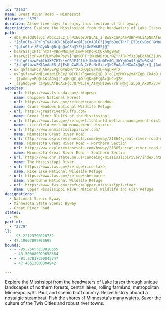 ```yaml
---
id: "2153"
name: Great River Road - Minnesota
distance: "575"
duration: Allow five days to enjoy this section of the byway.
description: Explore the Mississippi from the headwaters of Lake Itasca through unique landscapes of northern forests, central lakes, rolling farmland, metropolitan Minneapolis/St. Paul, and scenic bluff country. Relive history aboard a nostalgic steamboat. Fish the shores of Minnesota's many waters. Savor the culture of the Twin Cities and robust river towns.
path:
  - eba_Hv{ddQ[vDC`AbCxIzLz_@`@xEGpBUrBuAL_I`BwExCaApAa@dBh@nLiApNmAfEqB|EoBlC_@nAJrDr@vBtBzDn@rBRrGn@vB|DhJj@hIp@dDIrHNhEc@`Fy@n@{AL{Gc@cE{A}CGqBhAqENgDzAgEm@}ESsDZmBr@cDb@wAfAkA~Ao@RqHGsC}@qHyDeIa@oHLkIjA{MEqVyAsCoBcACuEjCgCXmBz@_B?y@g@iBmCyCYwB@oBrAiAdB_s@Vg@@IYEWE[CW?[?sNeAgpF_@kAy@q@iEgAgDkBgGmA_AaAYqBGmB{FrAcB~@iElDk@RQ@GEICoHFqBGSBQDoFB_\?qrAs@gl@M_FZkB^{SrGkGv@cFLcCGgD_@mKgC_DeA_IwB{Cm@uCQ_NGyw@PsAT_A\gAt@y@|@oAtBoA~DOpAcBrR{@fI}@|EYfAgAlBkAzAiBjAoAV}@FwaBLiCb@iB~@gDfCsDzBeDpCyANi@LmL\waA^Ts`BEec@@av@E}DOcCi@iFeA_HsAmFsBaGcB_D}U}\}N_Su@sAq@yB_@_B_@kCIcDi@}a@?eDNsCT{Bl@kCfHcQnAoFR_EXslCOceCp@q|AOaG{@yDi@eBqCiEuAeAsAm@qCk@oImAcDy@sAq@mAsAkAyBsAsDs@sEImAEkDt@geDBur@CsBYkDe@_C_@sAy@gBw@sA{@eAoAeA}CgAkFMwo@RiAWsA_@uAo@}@}@oAeBs@oAe@eAs@uC_@kCMgBAkAEw~@Ocp@^ykADmp@k]Jo{@K_cBb@mmAt@maCR_Bg@}AmAs@y@y@gBo@kCqGmn@OaD?sC^k`@E_Cu@cFs@wBgAgC{A_BwAgAqAq@_Dm@gDkAw@{@o@y@mAkCe@{BSsBAgEZelBEwAY{By@gCoA_C}@y@kAy@gAW_Z[gBc@y@_@s@m@y@kAy@}AcLe^m@wA_A_BmAsAyCgCyF{D}AwAcAwAo@{Ai@mBg@mCKeBFsd@C}NIyBYeBe@aB}AyCq^w_@sA_AwAg@}@SkBK}d@Ie@_@Ua@i@{ANqK\}o@Ci{@Nkt@CeGKuDe@yH]sCu@mD}A{FaLu\oDiL[_BK{B?aCf@oRBsMAcv@jLAxAOlBm@lEgDN?|GgGjEgCj@q@h@eAvLm\dHsThAcEhByEn@kAlBaBcC{GKkATq~Bml@^yUFuAm@eS{OqIaFoa@cPN{UXacAIcdCS{PuAov@sA_bABq[DiTHiuAx@_mBZyiAHmCr@qO`B{`Cbc@?fAWbHmDhCUzKP|Ae@xD_@bEEdGRjDfAzEjCbBd@fGFlbAWF{HOwz@mAmd@BgFX{Cf@eD\wAr@gBhAaCbCkDrCmBdL}EzM_HlF_BrDSrFIjC]n@_@~AwBh@aArB}EhBuD~BsBpAg@`AQ~[jAnC@hAKrBaAhByB|AaETmANkCByaAFwEZqFbE{\j@yBh@sAn@aA|AyAm@wA}EoDq@q@{C{D{@kB_BoE{IoWwBsFe@y@mAaB_CeBsBs@uAMaF^gGr@cASoAq@[YwAuC]iCaAes@w@eC{@_CyAeBcI}FmMmKiAwAy@{B_@kDiAs{AIct@i@sEe@qAgBeCqAaAqAQ_BEwVHsCi@g@U}QoPiOsMeAyAq@mAWy@mDoOo@_BaAeA{AaA}@SsCIo|BTC{z@K{G_DiZ]gFCyAHmCNkBb@gDbCcOx@{GRyDFkFE_|ADwWh@yGh@uC`HqWlB_ItA_KlAcMZuHh@av@_@{HoAaHo@aC}@cC}GwKmAaCa@oAw@cCYwB[mFs@qx@RmaAn@cz@fj@Lvh@k@pv@BpE]N[~CiBjBgBzHcLt@}@bB{AnCeBvKaF`E}AvVwKXCZU`DyAnDY|CFxD~Ax@j@r@j@jKpLtO|QbBdBrDlCvDlBvBr@`B\jERfS\fe@h@`yAb@r`@DNuTG_EgAeQs@kG{@{EcAyD_BgEkIgRmCqKsGkZyOmi@u@wE_@aG@aCfAuN^aCt@mM?gLu@}KwDea@cBeKe@}D_AiYJyElDmk@BmFWiC[yAo@iB}CuFo@eCYiE`@uMFqC?iCIqCYuDi@iDqI_\k@_Au@sBgAgA{FgEuAgBi@cAcAaEYaBKyCBkBd@kNBiBG{C[gCsGcY}@gFIeB?kCz@_VvBsd@bF}~@tFcz@R}@ZoA`B{D~AeDnBmF^{BtEek@b@{Bh@kBb@eAfBsC~BiBbCy@~CO|EDxCYjCy@|FmCdAy@|D_BzK{F`I_FpXcR|VyZtNoTjY{q@vM}Ul@{@pA_G|BcO`BsIpEsPxE_TzAgE|ByE~@yBl@aCZsBNeBbAmHh@sBt@kBr@gAr@aAtBeB`JmDlBmAdQwVbUsJ~^gQnBoBvV}d@lIkNdJkMhCaD|AuAbUsPhFeDbAM|BP~Cl@lBw\jOitCbAaTvL}yBlAcZdNo}DfAkX{VmGsBkAyD{C}@aAaBeAoYyKcD_BiAaA}BmDy@sC}BeLiIy[kLsZsEqJqAuDmF{SuAaDsCuDoJaKoB_D{M}^y@oCsByJ{@{Em@{FwEyj@u@yF}AgE_B_DuNuNcBcCsCqGcDmJm@oAiAyAkEmEwB}AgCuAkAKgA?sBj@wGxEoCf@oBJyAIgXaIiBYqB?yE~AoQjHaCXyA@oBg@_BcAgA_AoA}AyAqDcEeSy@kF{Dq_@UaFOmH_@mCo@yC_@s@kDsI_BiFoCgTiAsFgB{EqNqUiAeDo@mCm@sDuB}IwIoVcPuYyOs[iCyGmAgEoC{HwN}W_LqRwBqCiWoWkGoIs@gB}@_Bg@sAgFgK{L}TuCoG]eAc@_DcG}y@aCwWuCcTaG_^cCuTq@iJCiBXoFx@_GZ}DBqCOsBOkAcA}EvIkHbFyDFGxEkDjOcMl|@iv@nIiHxC}B^j@XRr@L|WDdEMtDe@xBk@rFuBdB}@zCoBlg@wb@~CaCfDqBjAc@`B]fFYtCZ`_@pH`EExBShDy@zBcA|EuDv^yd@`DkDnA{@lAs@fDqAfNaEnBe@pKgDpCaB~C}Blb@m]xF_E|BsAxHqDbP{GpE{Bta@sQfDoBlDsCzBmCfBmCnGyM`Usg@hDuF|AkBxCaBfEmAbQaGbEqBxB{AjImHf^w\jd@yg@tCyA~Aa@|B?jGr@`G}`BFmLOoFSeCiB}L_ByF{[wdAfEaD~@g@dAc@xB[pD?dwA`Drw@F`a@An\Dp}@~AryAk@nyADrBc_A^}XIwOX}cA[}fCI{zEryA?|m@PtwArJvPLr\FKkm@?sXh@cfAn@gt@x@k_@XgDd@yBx@kC|@gBbHiJhAcCh@aBb@mBTsBRoGJgTn@gq@ap@_a@oBgAkG_B{BSuJSaz@k@B_`@f@uzDZwDz@wEh@kBxA{CjIgNhAsCn@wC^uCVmGByg@GgC]mC[kAWaBa@sAcA_CkKaRu@aBm@gCq@kFOaEu@sfAGkCS_CqAwGaAgCqJgOiAgCoAsFe@kFCaE^yeAE_XbBo|ADeGTyCr@iFbAqFd@uENaCIsFUyC_AoHgJ_l@q@uCiBkFqFuMwCgI_DcKyJge@m@}B{C}O}@yDy@_CcB{CmAaBsAqAWMsBeBqAsAiA{@kAgAiA{@YY{GyFeBmBuAmCw@sC]sDPuIZ_DbAoCpIuP~AeEvFuThAmFTgCn\MnDKvC_@|C_BbBgCtBaF~@gEXe@v@{BtA_CfCeBjMaHbHkE|AoDd@eG?ct@^gCf@kBp@uAxAwAlCm@nCE`FDUmDOuSOyf@SeTOid@OcvAJoULsy@DsG}IGcKFoEM_RKEWM_@Oa@AAtSgq@hNkf@jO{g@tByDrHgJh^gf@|AkAfDsAf[{JnN{EdP{GfKwE~OaGdKgCfHqDtCoC~I_Kd_@{b@~N{M~OaNbFeCrEsA`E_BbCaB`B_Bho@}t@|z@ybA|B_Ev}@yqB|BwG|Io_@bA_D~BaF~AaDhByCvCuD|A_BtLmJbEmBlFyAxOsDnDk@dbAoEhd@]tDPdDx@lw@dYrGv@jCDdDWxlByZ`Hc@zKG`I_A~bA}SxE_CrCsBbv@cq@bAkAx@yAdNm^vMoU\y@nAyDxCoOhOu~@lIy^|DoO|A{HhAuGrGsc@l@_D^wAhBwEbCeE`\ye@vBgEjBgFdIwXhByE~S}_@rC{EfCsFvYi|@jr@evBfEmMhB{ExBwDhBuBhA_AlAy@~BkA~A_@pBUdDUjHU~dAE|FDj[Evx@F~Ad@zL~GxBl@~@LtJOpBo@zCsBlCcCbAq@z@e@rBg@ry@q@hCF~ATdHlBfErBhAlAnLnTxA`B\PtAXrn@?~@FfAj@r@l@~@bBh@`CJ~BBfEX`BNl@h@jAZd@fA~@~AZrFBvV_@bJGdBAj@Br@PjAr@rAfBx@xBXrANxABrBc@pZ?bIRbBd@rAn@jA|@t@tAj@vqAVfBLlBr@|@l@lBpCfUtc@dMhUhQzZdKvN~HtLdW~d@Rf@Tv@dJj_@z@`CdCxE\nARhDCbPHnMCrJDrANtApCfKn@zBhAnBlBlAtAFfCSbCRlXnMvHdD`Ez@|S~CZPhArAhFhKbBfCtBjBdHxCn@PbACdQ{AtJF|C_@lCiAtC}BrCmCfAs@xCGxBFbDf@tIrBd\dJtEx@pY}EtLmCzH{Bnf@oS|BgBjOoNjLgKpY}^lReXzA_Bx@m@bCkAxCSpCx@nD~BlAfAhB|@tRtEzEJnM?dALhAj@~KnKdA~A|BfFxDbItApD|BhMlAdChBfBzFxDt@^jAPnKFjAPdLtEl@d@fBj@tc@|JhSlGdTrEvWzGb_@zHjCRnNd@xBPlStD|FhBfF|BbCvAvGzFlFdGbGrHbAl@xAf@fGDjNEzAX`C~A|ShRhAlBb@bAnBtHb@lAd@x@x@x@x@j@bAh@tAd@jBjAbAfA|HjMjA`A|@d@vItDzA^v@?hAAtAe@~J_GhAe@lCSjALhBx@fCdDr@pBZnBRvBIpOIjDBnCZ|Bd@rB\`ApBrCz@j@zAf@|O|@j_@TnAXlBrA~A~Bl@jBVpA`@tE^zHn@zCr@xBbE~KlEtJbGrLbAhCd@|BLrCCfFU~MCvJPbFr@lE`EtLvFfOlBrFrEpOvUhcA^nB`AjIv@`IbAtEbIzKpd@`m@~A|AjNbEhDrA~BpBvC`D~QnVjNzSxJjMnApBvA~D`@zMX`DrCd[bBfMNrBHfl@DxANz@n@`C~@pA`C~AhAJ|IkAl@?t@LrAj@fExF~@XtAKjJdAhA^rAx@bA`AhErDbDxDpAlLhDrb@b@~BjBhHjExKnAzETjBHnBAdKBzb@Q`W?tCDb@|B|KbHpZbGbZvMbj@jEpOHh@NdCAzDIlCo@jHM~BAhFd@hLFdLThDd@vBh@~AhAnC~@~ArA`BxC|BrEfEhAdBV~gAPx}AJrBj@dAbHfIfGhLbAdCd@dCf@`Gl@|Db@vA|CzHnAzElDlOrCrJvC`Fj@p@vQnPbD`DD^Qx@mC`Hc@x@vx@xb@~DdAzAZpCR`FAdRyAtPeABjAHZ~@xAhG`I|BjC|ApAt@^vEhAjKxBlC\hFXh@LrB`ApF~D|@~@xH|Mr@v@xBpBrE|EvD|Er@lBZfBbC`SlA|EfDlKz@~AhBlBrPrLp@`Av@rBhBfInAzErBdGdB~Dr@t@|EjCvBx@bGfBnL~CnBrA`ArAjSx\^hAXlA|B|N^~@hAjAjAXhGl@~EPlcCh@zBH`@Xx@fBjJdYhAvB|CrDxB`DlFzJNfAHvA?xAWfCO`A}A|Fk@tCi@jGGzFS|aBvmAtBrHXhBp@vBdBxAhCh@rAr@jEJlC[rn@Otf@RrDVxA\fBn@lBnA~C`DaB~CMbiAn@zuAaDrA@\Fx@BlFx@bEd@rU[~O_@rCcB~@_@h@Eb@Cr@Ax@CbVKD|m@CnbANhFr@dHhAlEhCbGlYhe@`BtChAjCz@hCvCxLnPzu@vBnKp@fEN`BRzK}@bTExHXlHhAbI^dDNfC@fCB|COxC_@l[?xk@Mri@RfHRlEnFld@pCvSfLns@jIvd@nQhdApArGnDfNbi@rhBdQ|w@fCrIhBlEzH|N~OfYfF`KnH~PhPpa@rEzI`BbChBzBpDtDxIjHfEfErGtJjDfGrDhFfGxGbUnUrClEbCtGh@bC~@lF`Izh@xAtIeElBeEfAuBEiFy@sEoA_B_AoBcB}AcAqCwAsGmCwG{BeB]uAEqAPsA^sAv@qArAw@nA_@|@y@zCuNbz@yEhT{DvRu@dFc@xFUzED|Hh@jHb@lDn@`DlDzLlDxJhf@zkAh@`B\~AZdCNtDEt_@DnJMnVBdTaMBq\WeA_@uGaEmCwAmBa@_C?y@LuOrDaI~AU@UBoAB{II}NY_EFs@JyA^mCdAcAl@wJnHcB|@yBn@yBVmC?qLqAqCCiDTuNdBsDPcAEcCWyAY_AYq@YuAo@o@a@eAu@yRyO}AyAiA{AiDsGgCcEeByBsB_BmAk@oDq@s`@cFwPiC{EUcDJaGhAsBp@_Bv@wDrCaAbAwBvCyQ~\iAdAyC`BJjAB~@ItA}BzRuArEcGnLg@vBe@zBcBpVo@jD{GvZk@xBcChFkGxI_C`Ei@xASjAi@hGcFpkAe@zGcAhFqBbHwMlZuPha@}B|DmDlEyUbSyAxBcC`Go@dD]rDEdEhArXArBKbBg@zCi@xAiAlBeOnO}AfB}@xAu@lCs@~DiAnIa@dCmBlFhArCRdBDjYpk@SdAfDvBlJn@d@zBDjCfBd@fA|AdFlJnIpEpEZ|@X|COfC_ArGF`BdG`RdGr@tIfBpCxAzAxBp@xAd@l@dRdYfAdCn@~Fh@fCpYv\|HzHdKlLxDrEpCfE|Ife@jLnk@p@pBd@r@z@v@~A`@fh@R`]pGrAE|C_@dEQfADrB~@vBtAlH|DdCTxRJvB`@tAv@rAxAhAfBrD~HdKvQ|CdF~AtArAj@x@Jlh@LlAVj@X~BdBl@z@dArCh@tCJvA?~BK~Cy@~ME~G^|jD?bf@HdJrBtAlVtR|EjE|U~YhBdCtPpSlHxLlDbIvBxFpIzVhBbG`AxFv@zG^rM@lHlm@iAnUUvl@?jq@k@jmBsCjB?lBLxBb@pFfBv{@fa@rEbBfGz@fZd@hFQvBa@rAe@xE}B|LiGdE_A|AGja@_@rIRlMjA`S~BnI\dA?lD[~F_ApIyBdBqAbBmCdDcEvBsAhBS`GXnAZ~D`ClAvA|DxDtBhAdA\lFX`KPhCz@nBlAbH|FfCfA|ALp\m@p_@_A|Dk@|E{BnKMvIc@rIrO`AzB`ApDJjP@jd@NxAxAtFbBrDz@dA|@rCJfAFpA?de@jMCBbR?dH?pHCjHbHAd@Bb@Nb@Vj@j@hChEj@r@^`@VF|@Ar@Y^_@|FoJxF{FXMv@MJcLCs@QmAOc@_A{@mCq@i@YcBmCB{H`YAxh@RhIG|@?xF?lb@@`Df@dCx@lCrAhC~BvBdCdBfCN^|O|^ph@boA`BlDfEfKdPj_@dm@fwAhAtChAbCfj@bqAnCtGHv@nOr\x@fDVlFB~CCpC?n@AhAA~A@`@ChD?tB?zA?x@?pAAbB_@rAs@p@cAE_@K_AmAEw@DaBd@sAh@a@fC@b@VxGbEzIxEhEjD~ClEpC|Fdn@zxA|InTfPp^dChFdTlg@fEvI|DfGfUfZrXj^vGfI`aAxoAjA~AnD|EpFfHjF~GjF~GnE|F~FxHjFzGxVj\vMlPtErGrBzA|BvB`DzBzLlEfGlAvw@tQv`@lKdCz@lMdDxRtFhOrDzJjCnC^hEThKHpfByJ~XiBnFWfCMtL}@nEMzHg@rFw@fRwE|EeAz@UbCk@lDmAlIuB|AKvj@uM`vAe]tKeCjIgCpHsCr\uNjBaAjNeGvJyD`n@oWpkAgg@~f@qSdL{EvFqC~Ae@dIiDhEoA|Ba@|F_@vh@StCKnD_@vB_@pUiI|C_AtCg@lCUxQC|D?ns@?jGFrFJ|If@bNfBtXdGjwAj^xUtFhFp@pVf@xGj@p^nGhF|@lF~@jF`AnF`AbX|EbVtFdN`EdSnHtDhAxEx@pE`@hEJnGSbH_A`NaErCk@rCWzGPzCZrAHdALbBLfAB`AAfDQD?HA|MaElG{@fGEhc@JlIPpEb@vFbAhFd@lEFOrPEvSSdRoBzXDfCNxAbBtGHpA?z@wFtw@c@bNElCHxJ`LEpVm@n@FbCdBn@v@bClFhArDl@`A`@rAlCzG\~AFz@BpBOrDZrB|BtDr@h@bChDj@hAvAbEj@jAl@p@fIhFbD~ChDrDlDxClDzBxAl@~OdJfD`BvIjDbBl@x@DfDLnBSt@_@x@w@x@]r@KnQe@nADlBXhDtBfGjBrQlBxF\`AK~CFdRjA|T~DpFhAtBn@jIt@tGQt@OhA}@tMqYj@m@bBk@n@Kva@NjeAFrAM~@]|@s@p@u@l@}A^kBR{C?yYFmBVwAzAmDrReZpKmOfWiNxB_AfS_GzASf]A`yAe@xA_@tAk@rA{@rAwAbAgBhFyKlBuChA_AhAm@hA_@rB]vZY~Pa@dfAYbBDnGlCrKhFhAd@\Tz@ZbAXjABtCGdBM|B{@pMuHzH_El@w@xEmCvCu@hKcB`EDdDvAvAfA`InJhBbBvCfAhAFbCA~G_@lPc@nBSzBq@xCuAlG_CtOaHfHoDhA]tAK|d@iGxAYbUeJ|@}DvKg\jKwZrCaG`JoP`FaKhUwz@lAyDbNs[v@wBdOy]pHkMnAsCb@qA`@mB^yC~Bq`@bGcm@j@qD|@gDhByEzJoThAiDh@_DTqB|Ce`@bCyO|@yD|@gCxI{RrDaIpCkDlXeVlZuThS{KrCwAtA]|C[dOo@|BS`AWdEsA~[mOtGoCl@QxAKjJDz@[n@s@`CbAtQMR{@x@iAz@cBb@qBTyBNuIVaB`@oAfBmC~R}S|FgIrBuDnQwa@|C{HhQsf@~FoMpDsF~AyBpC_Dz_@s`@bBmA|DuB|EuAjBO|DQlS?jEWhCc@~DwAx@_@nBsApViSrBsAlFkFfDoFbEaFnEgD`EsBbhAuY|E_BbVsGfYiHfDwA~d@eP|Bq@tCa@`G]nQGvTpA|pAnIzHlApHlBzGB|FUbHYrEg@`]oKjJkCdO_FbQ}ApIkA~ReDjFkAbDt@lJ|HxAvAx@f@tAJpEyCfFeCdMuF
  - "{gluGfa~}PcFgTyAkHCkCbEg@lAc@lEaCnAQlG?|Bg@bDeCTMrF_ElDiCvDsC`@MnFoF|C{Cn@w@jFoFhBkBbG{FrCyCd@s@nLwQzMqZ`KcV`HoKrGgLrCmEtDcHVw@Xs@n@yA|EbHr@d@bElBvUzLxCv@tOClD^~LfCnCPpAGf]KbBg@nA{@fTqQXGdE_DrD_D|DcDxDaDxDkDhB[nBKpAIlDm@bE}CxDeD`C_BX[N[?Sf@eA`AwCl@mBVaBVy@l@m@ZQdP?hSWxLB`YtClF^tEl@x`@bD`^sGf}@mKpEYhGKdQLrBHN@RBLBNFFBDBDDJNJXDHFX@R?\\@f@@XvDo@rFeAfAU|CcATM`EcB~h@kWlVgMj@CjKiF~C_AfDe@`FBrCXnA^pItDtAr@vDdCfEtBlBh@v@NpEVdIDrDLDeBb@}ChA_CbFsFta@ka@t\\e]nDkE~MmUjBcCt@m@tAm@lC@jBv@tD`E~DrD|AR~D[L_@?_A_A}X[aO\\_FVuAjAmF|AaDrOiXrGmIlEoEnzBkpBvE{FhFaItn@wfAbC}Ex@_ChEyOfG_Vb@sDXgE@_GsDwwAGgJJqE^aGp@{F|@eE`C{E~AsAt@a@|Ak@hBGhAF`HrBxE~@fES`DcAhTcNhFmEbQ}Qj_@k_@bAwAnBiDnAkFb@cFx@cYb@mDj@aDbA}DtBmFpGwMzJyOlEgFn]q^~B{BdGmEnCaC~JsQfDaEtHwHlB}B~@aBr@wDrAwN`@_BrAeDzPkUhJoLrDyFrAkCdAiD`DuLri@k`CpJ_c@lEoThAqEl[}wAzSq~@hAsFdCaP`Hig@lBaQbHgg@|Z{wBtAeHn@wBhFmOnEuMrDwKbFuNhFaOfFcOzE_Nh@_B`F}N`EwLXw@`FkNdFsN`FkNnCuH~EiN|EgN`ByExBcH~C}JtE_OxBaGjB_EbF{HtEiHt@{Ax@eCZaBLoAJ{BBiAOmCM{BEa@UyBq@}GCsDR}C|@sElAyCl@}@vFwGpEyErEgGrAeCzA_D`Vuj@f@_AzE{KnF_M\\kAjB}FdD{MdAqEp@aDd@aBrD}P`@mB~DiPZmAXq@pGiXlEiQ|DkQhEaQbBmG~AsHpIw\\`H_Zt@gCpAsDxDsIjJqOrFyJpKaQRi@JWnIiReFgFUEk@gBYkAO_DCmBxBi[vC{^?cQq@uIg@_Cq@iE_@}CIiAkC_XgBmPkA_MKqCCkFd@g]zAmm@@eCDsFBsBEmFBmB?i@BeAD{@x@kFdBsKn@wDfBuK~BwN~AuJlCiPvBsMx@{D|Fm]fBgNXsGKmGmCe`@IaDEsFDmFPuIfGe}B_A}EHwBDmD@gG?qC?yB?yECaQ?cCF}FCyLAuA@gEBsCFgJJ{N@qBP}KRePNoKTePFeEH}NHyOBgDAyGGqFOeEwEom@WsEGiNNm\\X}CfJ_e@bPwz@bEcS`Jg`@|C_Oj@oELsB?}w@BmCDmA@sWEgFUcFHkAXk@zMgIzCiDnHkE~CmAfEgAhCYn`@sA^FlIDpJv@JBTHd@Rn@^\\RTJbDsLjBgFB_@zD{DtFgIjH{LjIgO~Ny_@tAeDfAsBxCoDtMgMtRiS|H{I`CkDvBcGZeBd@aDV_HDwTJkCh@{KDg[FeAPq@r@YvFLZGr@m@xByFb@k@lEgBb@Yv@aA|Ri\\hRka@n@oBfCqOT{@|@kBrH{LrUk[jHqLrB_FtDiNr@aDlBuRx@kK@{DKaE{BoVgAuNAuCJwC^oCl@qCvQam@|@{Bd@y@vAeBj@_@lOaIdC{B|H{KpUoXxBeEjBiFlEaQnC{If@{BXcCb@sG~@{_@n@aGv@}CvIyWpNkf@|AaEhBoDhBqCrYs`@`BqCh@oA~D_MfCoI|H}ZlEcPh@yCh@{F^eCbCmKx@oBr@}@d@Yn@gAr@_BHs@f@}@x@i@p@InBaAr@k@n@y@hAsC|D}KbDyIpBmEt@mAxAqB~CmCxA{A`FuIhNoRnBwDnByEfQ{d@`AyC|@oDtAsGbBmLxDk\\~AeGxCuHbGwKzCwEtEaHhFaG~`@m]jDeDbJsJvIiP~Ow[HArR}]bCmCsAeDMm@EeANgBvNc]dKyVfCyGbAgDxBaK|BcP^wAdAsAn]wR|CaA`OqCfCYzGSjRTHy`@Hu@z@wD~@cGzD}T|@kDzAyCh@s@|CaC|A_@vLwBjImCn@EdBBhLfAhDAdJu@vMgClEgAzKgE~AsA`BmChCqJjAmDpAcDtBeEnAgAvCqBfIoEvCeAhU_FbU{ChTtA\\p@FlMKfGfC_@dh@aMzCYrFEtOd@|FKd^_CvEo@jLwB|CA`BPVJRHbAZVNl@Hf@IzAsBTKtAEN@"
  - "{gluGfa~}PhDyAN~@Br@_@xCSn@YZ{@LGeBWkBS{@"
  - ksarGz}jxPfC^h@XT~@Bn@Mn@a@l@m@Pe@Kc@i@UkAOgB@o@
  - ksarGz}jxPx@af@LWh@kKPs@V]^Qn@B^T^j@HdADrDLr@Z^rA^NPfJzDpEdAhCZ|UrA|D?jC[zCy@~s@e`@hDmArBe@vBQhFBzQt@fe@vAvGl@bTrClC?jCYRQrQiD`^mNhAq@n`@gCrUsBjl@G`ZeC~PgKC`J_Ar]I|Jl@EhAqA^GbDOjLaB|EyAxF{BfCFNMH]rAmBt@g@r@QbBLn@ObAeA^yADgAUcB]oAE_A@_ARkAlB{Gn@gAxCwBXk@|@mDZi@r@k@tIsDb@_@nB{Cr@i@dAa@`@q@`AgDvHsKnBoBfCgHT_@dBwAv@iBvAmBP]rAaExAwETm@\s@R_@Vy@Jg@RmABy@DmBDoBDiAL{APs@Z{@Xm@`@{@d@}ALgD?gAO_CNaGG_Bi@kCAmAv@cIFcAEsENsAX_Ah@gAhA_Ah@Q|AA\Bn@P`@NVFz@?p@M~@o@r@[v@M~@BpCIp@A|B_@xAi@xCmBxBgChAsBxBmFbAsDXqB~@cK^aD`EuWx@gDd@sAhAaBH_@rDyEzN{MbA_AXM~BeCNSnA}BDSjAaBl@u@~FcGlE{GvDyExCgG|F_OJQb@a@vD}CrA_B|FgJxAiCrEsKbBoEn@yAdAoB|@aA`EaA|JkG`DeA~FiAtFe@tBPr@R|DrBn@NnAJjHg@bAV~@h@n@|@l@xCTl@h@d@h@F~@E~@u@hCcDlB{ChAy@|Bq@`N{AxAExD@bDVpCKlEm@xBM~@?|@L~@^p@TdD~AxBn@xAr@lAr@j@l@bAdBz@j@VDx@QbDyCxAe@hAGhCFrBUd@Ff@Zj@jAnDzMF\Lp@Dd@D`@?l@@\@TB^Hf@BLL^FPFPT^X\LNPNJHXl@^rAHj@EnDDx@VdAj@|@x@j@p@bALbAIXi@j@qPhH@pWtFsElJmKjI}OdBmCdIcKxMmO~E{Hx@yArBuEdBkFxDiN`ByCnAsAbBgArBk@|Em@rDK|CJlE`@`IjBhDj@lB?
  - "}d`qGtbzwPx@?h@XPZHT\\vCBJFJCl@U~@k@r@c@Fe@G_@WYg@Ou@?qATwBX}A"
  - "}d`qGtbzwPX}AnAaER_A|FsKnCwFbA_CrFsNrGiLv@kCPuApAsMXuAx@qB~r@_|An@}B^mBdAiKTgJGaFEiA{AqOoAVe@Ti@x@Q|AFnARxBNv@TzC|@bOBdAG|@e@`BYf@i@j@iA`@i@Ds@MoAeAkJmKo@gA_@_A}Gm]G}At@{MM{AWs@kAsBcC{Es@w@uCsBcEkEoFoIcGaIgJqQqGcWmDkJcEaJcFcPcAoAuAeA{Ay@"
  - ux`qGfsmwPcB_AhAyEVg@d@Wb@?^XXd@Dp@Er@s@~Aq@x@[X
  - ux`qGfsmwPgN|LeOzNiEbEe@`@ICUJYPgAn@qEjB_D^cCLm@MWYa@mAKEg@_CkAoD_LwXmAeC_FmImBaCuBeB}FgD{GkHsBsCiEgHoBiEoCyHu@iDk@kD}@qDe@oA}AkCwCiDaCsBqC_BqGqBqBsA}@{@y@kAwGaLsUeZo@eAsKoSoGcN}Tmh@kEmLkAuDeC_Jc@sBaFwYsCoKwCuIsF_RwHwSsAmE_BiHW}Aa@aEAoAC_Cd@aJh@gFfA}GhHe\rEkQ|DoP`GaSt@iHHkB?gEi@sEwCmL_C{OiF{WgB{ORqCt@gBB_@hBgCbAkBhBuF~A}D|AcCdAqArByAfh@}WbC_BxC{CfJgMdFiGzA_BlJ{GxHkH|YwWhA{@hBkA`\{L|DeAlCo@nFcArO_BbHsAnFyArGuBlQ_FtRgGjF_AjMeAnDm@rRmFrImCdPsEv@GvJ_EhAYtAM|@DjDr@nEzCbCxBh@z@^x@XjA|BzMxDj`@lCv[N~A~AfG|CnIfFlH~DzGhKfP`AfB~@zB
  - _{{pGdbyvPd@dAK|AOh@[^a@Ha@C_@OUe@Kk@E{@Ac@bCe@ZK
  - _{{pGdbyvP`Cs@pCuAfBqAxF{CJQrWiL|A_At@y@zDeG\Yh`@}Nj]aLpD_AxDMxVJvTfCz}AzMlJ`AfEbArEnB`N`J^f@tKvHfCtCz@~Ax@lDRdBr@tLt@nFvDdL~BbG|H`PjLzS|DvG`GdJ|BqD^gA^gAjAkG|@mCdBsCfAaAxBwA~Cm@vDS~MCrCMdGy@hUaEbh@uHvGeBbWmJpDs@xEs@fCSnEI|gAVds@y@hCMnMwAxDSheA^vFVzKdAfIf@z^P`EbBhFdBr@ygEDep@GiCi@_EaAeDe@eA}Vgb@bAkCt@iCh@mC^iDNcCD_CB_eANaLx@wb@Kqv@FsFHsAh@uE|BuPmCkAy@u@o@eAg@yA{@eEeCwJcQqp@c@uA_@m@i@q@yAgAyKsGiGeEwAmAaFgFcOgQoAaB_AaBgBsDoAkDSgAOyAE_CGmgA`@spCDuNH_Cd@eEh@oBr@wAfF{HnQwWjCuE|^q{@|GaQXeB?{PIsEDoMGga@nE??gAH_@DgBLc@|p@J`_AEh@K|B_AjNmJxBiAlBw@nEa@x@@JaCZgAh@kA~CqC|EgDfEcExWaYbSqSrt@qiA`~@csA~LoR~j@ez@dn@}~@fl@wz@jKoNbUo[|UyZ~@eArAaAnAe@zAQtA?xAXxPxFbG~B|AfBlGfGhAj@jB^xh@^rcAT|cA?hh@JtMKbWD|FEbBN|SCB?J__A?}~@_@o}BPw}@BkhCBm\d@{GjAeHpAgEnBmEfCyDnB{BjIuHrF_FpF_FtDiDZa@v@kAp@}AhAiD`@_CVaCJ}CGsCSmC_@cCqAwEsAiEm@mDUcDC{CBuBJmARwAX_BH]pCkL~@{DrB}HrDyNDMz@yC`@iA`@}@`B{DfBcDvDwEvCoCrGiFxAaAnFmEvFqErFsEx@q@~C_CvFsEvFsEvFsE^[pDaC~@s@vBuAfC}ApAu@hBoAt@s@rB}B~AuBhByCdAuBdA{Cr@sCrBcMbAkJzAsLNsAzHit@b@aF\yG?_CCwBCmAK}BKuAMwA]yC[eBuA{F]iAkAyCgR}d@uB}G{AmHsE}Xm@wFEqETcFRaBd@mChB_HrB{FbEgNfFcRpD}Np@eD|AiJjJun@r@yF~@q[d@eHh@wEl@qDbGkZr@yEx@iH~@mLt@yI`@eJZwEh@}Il@{IVaINq]IqDUeD{@{F]aAYgBaEgOcGwWe@yAyHyKuEwFEWo@eAS{@UqB~@gr@XuHh@aIrAmLpMa~@dIkl@~AiJrDuPXw@p@aBf@u@bAuA~BaCzAsBhAeCv@aCh@mCrBgQt@mFhAcGvGoZfAuG~@iKjAoSp@mFbAmGjAmFtAgFrA{DvBkFfIcQ|ByFnDuNdKag@hIk_@zDcS~AoJx@mGX}C^cGRgGB{ES_McAqWSuKLmHd@oGfAgHnByH~CmH`EgHfGyGlDoCbYmQpdA{n@tGmFhDuDvF_KdAwCf@kBx@_E~@mGxBqSzIe_AjNqmAjO}oAvAeMtCkZ~Gil@dIov@zCe[HkBT}]RyNn@kIdBmIlAyDl@sAhBaDbEsFfEsEbE{ErEoExAiAzC_BtAg@n\{JjG{B~MeIbCmArQaMbCmAnJmDhE{BlEwCbj@k`@`h@k\~BuBnBsBlBeCxAmCrAwC`Sij@l@eAlAkB^U~BmDhNyQ`\gf@Jg@`EyG|CiGtCeFdCcF~CsF~Tob@hAyAv@y@t@g@pGwDpJoIx@u@`GsFjAaAlB_AhB_@|Gc@d`@{ArAWrDaBlAw@zCaD|@gBn]gu@~BoF`AqCdAoEj@_Dr@sIZoIa@oTi@oQ@oJ~@s]VgChA}I|FeZbAgE~@gCxCkF|DaE`FaHn@{Ax@qDv@cKp@_Mh@}O?eEb@kXJe`@NuCVmCbDiOd@eEb@oHnByi@j@}ZL{Bn@mFt@sDzKi^lAyExCcOJgAN_FGgFOkAc@uCsDuPo@yFOyC_@uc@PwC^aCpEuSn@{FNsBHkD?iCUwE}BcSScCOyKb@k^RcITwFn@gGf@mHlAme@`AmIdBiKXgCHyB?oFO}CiAcNWsD[oP?sGRsGt@qMlAyJfDyUhAwGhI}j@hAkFvAgE~AsDxAmCrFmI|BgEhAeC`H}RfCoGj@kAlHoLlCaF|AeDpJaUdAuBlAkBnC{C|AsApU{Lf@?vUyLhC{A`HmGtBeCvA{BvYki@hGkKjGeJ~k@cv@nD_EbD{CfEaDrD_CrDkBzKoExBmAlDsC|EqFLa@`QuSvEeHbCgEnBcEtL{[xAuCvByCrEyE~P}Od@MpG_G|C_DvKoJfUoTxS{QbEaC|CgA`EeAnDg@|CQfKMht@YpGSxF@lD^lFfAdZ~HxSbGxDx@xAPbDD~BKvBYrC{@hCsAlCoB|CiDt`@_j@vCgDxCgChCkB~KsG`LcHzKyF|C_AfHy@`\`AjFM`Fa@nDk@pMqCv]oGvEqAvEoBhDyBxDyCnE{Cxb@wWxKmGlEwCpEgCxFyDpEgCbRmLfEcDbDcDnBuBrEkGd^kk@bFsIpCgGxJkW`BkDrEuGfEsDtq@c_@dAs@lCaCvDsE~CmF|@mBz@eCrBcHNkB|AeHrGqXbAgD\EtBgFfCyEtB{CbCqCzFcFl{@{m@nBeBvByBjBmCzCuF~AcEnB}Hb@mCnAyL|AwMlHwf@vDy[lBaMhAmG~@gJPaEBsGUmF}AeTSs@u@yQ?cGN_FNmCn@{FxAeIlBsGhBcEfBkCda@yh@tAyBhA{Bp@q@zCgHfCcJ|AsLbDeUzCmLpFiNfQq[hJiMnD_EhGoFbIcGlSkNn@YhCqBlFgG|BaEvIaVfCoEpI{KhBuChBqDhAkDH{@fGiQnDyJxIeUhHcSb@e@fFuLnGyKhMeSxEmGlQgQbCsCfp@g}@fBwBxXka@`E{EnB_BvE_DzYiIx@_@xDsChBmBhCwD`IwNfEeFdJcJpB{BhPyUnNqQxSqYpEuFtNkNjP_NrC}AfFkBta@oNfGuAhCeAzEa@lHIbHVvCMdQW|EsBfDeChCuD|@kBbCaI|Imd@vDmJxAmCn@s@dRiWlEyFjE}EtAcAtPiJjI{FpG_Gf_@_`@zEaIrCgIv@gCj@qDpDqO~BaJtB_HbAmCd_AsuCju@mkBrAmEx@gD?y@bGoY|@oDzJqZzOkd@b@s@|DcM|BgL@eAfDkR|CgWzBcWpAoLhCoMfIiYb@u@hBeHx@_ClFyYhC}LbDuQrAsIlBuQtA}TtLg{BrA}XCgGUqEsAoPYeGOiNEiZ^{R^{FdAoKdE{TnFq]lCcOrBoKr@_Fh@oJn@wWrCya@XwFBcDKkKa@eZNgGf@cIpA_I~Myl@vEeUtDqPjGuQvAmDjB_DjDeFx@gBzByGpC}IdEmPxJuc@t@wEj@gHFeMm@yLs@qVF{Kf@aIfAwFhCqK|CyH`JuN`DaIrFuPvBuExJ}UtKgYhAaDXgB~A{F`Isb@lBgHbCsGrHmPbDcL~Hmd@dC{KzBeGjC_E~CiD`EqCbI}Db^yOlXoN`GoFj]}a@bCmDhCmFhB{E~Je\fB_FjI{RvFoTzGyV|EmLxCiF`KsM~LiOvHsHbScRtLuJxJmKdW_`@vImLnEoE|ToT`FmErTcPdMgIxCqAhKyFrJiExC_BpDs@rBCxANbDx@vF`C~Af@`DP~BQ|D{@nCwBlCgClPuM~CmDhBoCjJmSpMs[dEgJhAqBzAmBxAyAx@m@vBkAhEsAbYmF|VmFpFmB~E{CdKmKjPaRdHqJjL_U`FaJvH_MbEsHbDyE|DuExPeQ|j@ys@pC_ChB_A~Ak@dNyCfI_DxHuDtAu@pBqBjBeCnA_CZ[V_@x@yAn@_Bn@eApA_BrBmBv@gA|CkFTu@~AwAhEgF`DuClCwB|CiBnCoAvEoAjLkBfCU~EWlCErIPn^lCfBX|DdAtBdAjDjC\`@~FrE~BnArA^lAJlK@xBNhEfAxNzF~KpDfHhAbCVnOz@tQj@`BErHu@xAE\KbIJlCMnCi@bD{A|Cw@`Z{KvHoBzJyAf[cD|DS|D\xA^hBx@lBxArBzBnDxFl_Bec@n[mJh@AdCwAtHuH`NmOjDmFxKkVvAuCtA}BlB{BfDeDtFcDvFqBlFqA`G{@pDWlEGfn@PrAIpCi@zBcAlBsAtKoItBqBtIiKhAeAxCuBdPmI`JgElD}@vDUhBBrBVne@lMjM`BzCRtAGlBWxj@kNn_@sFvW_C~Os@rG?zG`@lFp@|Cl@~Bv@|FlCvBnAnAjArRbUdExDzHrEbCfArCp@fFRh`@aE~CI`Jj@rCDlWm@rEw@hJuDnCy@|E_AlBQbE?zJXfEb@pHhAdBJhAGnBe@vFsCzDgAlI}@xHyA`BMbBJz@PtGnBlC^zAA|AWnJ_CjCMfAFjBVtAd@bHxDdA^xALrB?hC_@zLeElGuAhBYvAI~@?pDj@nFjB|Bf@tBL|@AlDk@~h@mMtGuAdNeCtLuChAQrDE~Mx@`_@[|G^jG`AdDZ|d@xAvCp@hAd@rBtApApAzYjb@vCrDnB~AxDrB|Bx@pATrCXbCD~CSlDs@xAk@|CcBjOsKpBaA~B}@bDm@vEk@rBKrE?tDV`B`@tBjApEjD~BlArBr@hCr@vBXrBLbBBbEQrAQlKcCvCW|AAhJ|@~LV`BXtC|@NNzJrCxBb@rBNrDDxh@gBlSeC|BAvDRtSxCrCVdd@bGnI^xTDht@kChHg@~NeCjD[nRq@dKGtP`@ta@dCpGp@hDl@nYtIfCvApDfC
websites:
  - url: https://www.fs.usda.gov/chippewa
    name: Chippewa National Forest
  - url: https://www.fws.gov/refuge/crane-meadows
    name: Crane Meadows National Wildlife Refuge
  - url: http://greatriverbluffs.com/
    name: Great River Bluffs of the Mississippi
  - url: https://www.fws.gov/refuge/litchfield-wetland-management-district
    name: Litchfield Wetland Management District
  - url: http://www.mnmississippiriver.com/
    name: Minnesota Great River Road
  - url: http://www.exploreminnesota.com/byway/21864/great-river-road-northern-mn
    name: Minnesota Great River Road - Northern Section
  - url: http://www.exploreminnesota.com/byway/21865/great-river-road-southern-mn
    name: Minnesota Great River Road - Southern Section
  - url: http://www.dnr.state.mn.us/canoeing/mississippiriver/index.html
    name: The Mississippi River
  - url: https://www.fws.gov/refuge/rice-lake
    name: Rice Lake National Wildlife Refuge
  - url: https://www.fws.gov/refuge/sherburne
    name: Sherburne National Wildlife Refuge
  - url: https://www.fws.gov/refuge/upper-mississippi-river
    name: Upper Mississippi River National Wildlife and Fish Refuge
designations:
  - National Scenic Byway
  - Minnesota State Scenic Byway
  - Great River Road
states:
  - MN
part of:
  - "2279"
ll:
  - -95.22123700028732
  - 47.19667099956695
bounds:
  - - -95.25653100010555
    - 43.500880999658364
  - - -91.27017200043747
    - 47.48513000004942

---
```


Explore the Mississippi from the headwaters of Lake Itasca through unique landscapes of northern forests, central lakes, rolling farmland, metropolitan Minneapolis/St. Paul, and scenic bluff country. Relive history aboard a nostalgic steamboat. Fish the shores of Minnesota's many waters. Savor the culture of the Twin Cities and robust river towns.
